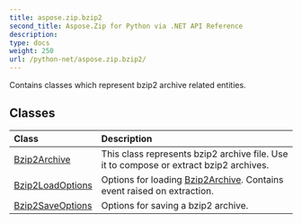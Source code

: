 ```yaml
---
title: aspose.zip.bzip2
second_title: Aspose.Zip for Python via .NET API Reference
description: 
type: docs
weight: 250
url: /python-net/aspose.zip.bzip2/
---
```



Contains classes which represent bzip2 archive related entities.

## Classes
| Class | Description |
| :- | :- |
|[Bzip2Archive](/zip/python-net/aspose.zip.bzip2/bzip2archive/)|This class represents bzip2 archive file. Use it to compose or extract bzip2 archives.|
|[Bzip2LoadOptions](/zip/python-net/aspose.zip.bzip2/bzip2loadoptions/)|Options for loading [Bzip2Archive](/zip/python-net/aspose.zip.bzip2/bzip2archive/). Contains event raised on extraction.|
|[Bzip2SaveOptions](/zip/python-net/aspose.zip.bzip2/bzip2saveoptions/)|Options for saving a bzip2 archive.|
